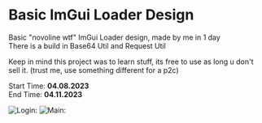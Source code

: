 # Basic ImGui Loader Design

Basic "novoline wtf" ImGui Loader design, made by me in 1 day\
There is a build in Base64 Util and Request Util

Keep in mind this project was to learn stuff, its free to use as long u don't sell it. (trust me, use something different for a p2c)

Start Time: **04.08.2023**\
End Time:  **04.11.2023**

![Login:](https://cdn.discordapp.com/attachments/1025110804120477798/1095128274633498694/image.png)
![Main:](https://cdn.discordapp.com/attachments/1025110804120477798/1095128266798542938/image.png)
